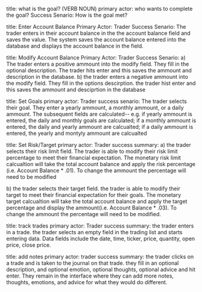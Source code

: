 title: what is the goal? (VERB NOUN)
primary actor: who wants to complete the goal?
Success Senario: How is the goal met?

title: Enter Account Balance
Primary Actor: Trader
Success Senario: The trader enters in their account balance in the the account balance field and saves the value. The system saves the account balance entered into the database and displays the account balance in the field.

title: Modify Account Balance
Primary Actor: Trader
Success Senario: 
a) The trader enters a positive ammount into the modify field. They fill in the optional description. The trader hits enter and this saves the ammount and description in the database.
b) the trader enters a negative ammount into the modify field. They fill in the options descirption. the trader hist enter and this saves the ammount and desciprtion in the database

title: Set Goals
primary actor: Trader
success senario: The trader selects their goal. They enter a yearly ammount, a monthly ammount, or a daily ammount. The subsequent fields are calculated-- e.g. if yearly ammount is entered, the daily and monthly goals are calculated; if a monthly ammount is entered, the daily and yearly ammount are calcualted; if a daily ammount is entered, the yearly and montyly ammount are calcualted

title: Set Risk/Target
primary actor: Trader
success summary: 
a) the trader selects their risk limit field. The trader is able to modify their risk limit percentage to meet their financial expectation. The monetary risk limit calcualtion will take the total account balance and apply the risk percentage (i.e. Account Balance * .01). To change the ammount the percentage will need to be modified 

b) the trader selects their target field. the trader is able to modify their target to meet their financial expectation for their goals. The monetary target calcualtion will take the total account balance and apply the target percentage and display the ammount(i.e. Account Balance * .03). To change the ammount the percentage will need to be modified.

title: track trades
primary actor: Trader
success summary: the trader enters in a trade. the trader selects an empty field in the trading list and starts entering data. Data fields include the date, time, ticker, price, quantity, open price, close price. 

title: add notes
primary actor: trader
success summary: the trader clicks on a trade and is taken to the journal on that trade. they fill in an optional description, and optional emotion, optional thoughts, optional advice and hit enter. They remain in the interface where they can add more notes, thoughts, emotions, and advice for what they would do different.

